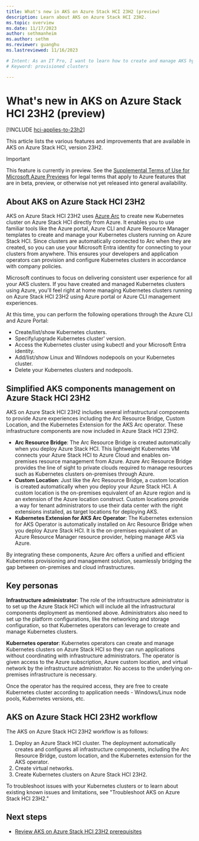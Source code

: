 ```yaml
---
title: What's new in AKS on Azure Stack HCI 23H2 (preview)
description: Learn about AKS on Azure Stack HCI 23H2.
ms.topic: overview
ms.date: 11/17/2023
author: sethmanheim
ms.author: sethm 
ms.reviewer: guanghu
ms.lastreviewed: 11/16/2023

# Intent: As an IT Pro, I want to learn how to create and manage AKS hybrid clusters on HCI
# Keyword: provisioned clusters 

---
```


# What's new in AKS on Azure Stack HCI 23H2 (preview)

[!INCLUDE [hci-applies-to-23h2](includes/hci-applies-to-23h2.md)]

This article lists the various features and improvements that are available in AKS on Azure Stack HCI, version 23H2.

> [!IMPORTANT]
> This feature is currently in preview. See the [Supplemental Terms of Use for Microsoft Azure Previews](https://azure.microsoft.com/support/legal/preview-supplemental-terms/) for legal terms that apply to Azure features that are in beta, preview, or otherwise not yet released
> into general availability.

## About AKS on Azure Stack HCI 23H2

AKS on Azure Stack HCI 23H2 uses [Azure Arc](/azure/azure-arc/overview) to create new Kubernetes cluster on Azure Stack HCI directly from Azure. It enables you to use familiar tools like the Azure portal, Azure CLI and Azure Resource Manager templates to create and manage your Kubernetes clusters running on Azure Stack HCI. Since clusters are automatically connected to Arc when they are created, so you can use your Microsoft Entra identity for connecting to your clusters from anywhere. This ensures your developers and application operators can provision and configure Kubernetes clusters in accordance with company policies.

Microsoft continues to focus on delivering consistent user experience for all your AKS clusters. If you have created and managed Kubernetes clusters using Azure, you'll feel right at home managing Kubernetes clusters running on Azure Stack HCI 23H2 using Azure portal or Azure CLI management experiences.

At this time, you can perform the following operations through the Azure CLI and Azure Portal:

- Create/list/show Kubernetes clusters.
- Specify/upgrade Kubernetes cluster' version.
- Access the Kubernetes cluster using kubectl and your Microsoft Entra identity.
- Add/list/show Linux and Windows nodepools on your Kubernetes cluster.
- Delete your Kubernetes clusters and nodepools.

## Simplified AKS components management on Azure Stack HCI 23H2

AKS on Azure Stack HCI 23H2 includes several infrastructural components to provide Azure experiences including the Arc Resource Bridge, Custom Location, and the Kubernetes Extension for the AKS Arc operator. These infrastructure components are now included in Azure Stack HCI 23H2.

- **Arc Resource Bridge**: The Arc Resource Bridge is created automatically when you deploy Azure Stack HCI. This lightweight Kubernetes VM connects your Azure Stack HCI to Azure Cloud and enables on-premises resource management from Azure. Azure Arc Resource Bridge provides the line of sight to private clouds required to manage resources such as Kubernetes clusters on-premises through Azure.
- **Custom Location**: Just like the Arc Resource Bridge, a custom location is created automatically when you deploy your Azure Stack HCI. A custom location is the on-premises equivalent of an Azure region and is an extension of the Azure location construct. Custom locations provide a way for tenant administrators to use their data center with the right extensions installed, as target locations for deploying AKS.
- **Kubernetes Extension for AKS Arc Operator**: The Kubernetes extension for AKS Operator is automatically installed on Arc Resource Bridge when you deploy Azure Stack HCI. It is the on-premises equivalent of an Azure Resource Manager resource provider, helping manage AKS via Azure.

By integrating these components, Azure Arc offers a unified and efficient Kubernetes provisioning and management solution, seamlessly bridging the gap between on-premises and cloud infrastructures.

## Key personas

**Infrastructure administrator**: The role of the infrastructure administrator is to set up the Azure Stack HCI which will include all the infrastructural components deployment as mentioned above. Administrators also need to set up the platform configurations, like the networking and storage configuration, so that Kubernetes operators can leverage to create and manage Kubernetes clusters.

**Kubernetes operator**: Kubernetes operators can create and manage Kubernetes clusters on Azure Stack HCI so they can run applications without coordinating with infrastructure administrators. The operator is given access to the Azure subscription, Azure custom location, and virtual network by the infrastructure administrator. No access to the underlying on-premises infrastructure is necessary.

Once the operator has the required access, they are free to create Kubernetes cluster according to application needs - Windows/Linux node pools, Kubernetes versions, etc.

## AKS on Azure Stack HCI 23H2 workflow

The AKS on Azure Stack HCI 23H2 workflow is as follows:

1. Deploy an Azure Stack HCI cluster. The deployment automatically creates and configures all infrastructure components, including the Arc Resource Bridge, custom location, and the Kubernetes extension for the AKS operator.
2. Create virtual networks.
3. Create Kubernetes clusters on Azure Stack HCI 23H2.

To troubleshoot issues with your Kubernetes clusters or to learn about existing known issues and limitations, see "Troubleshoot AKS on Azure Stack HCI 23H2."

## Next steps

- [Review AKS on Azure Stack HCI 23H2 prerequisites](aks-hci-network-system-requirements.md)
